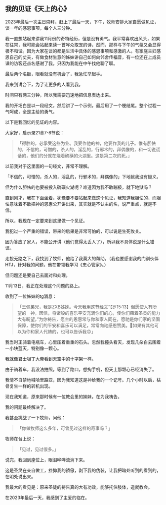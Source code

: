 ## 我的见证《天上的心》

2023年最后一次主日崇拜，赶上了最后一天，下午，牧师安排大家自愿做见证，谈一年的感恩事项，每个人三分钟。

我一直想站起来讲我11月份的奇特经历，但是没有勇气。我平常喜欢出风头，如果在往常，我可能会站起来读一首哗众取宠的诗，然而，那样与下午的气氛又会显得极不和谐。因为大家在谈的都是生活中具体的感恩事项和感激的人。有家庭主妇感恩自己的丈夫，有做食材生意的姊妹讲自己如何向邻舍传福音，有一位还在上成员课的访客还点名感谢了我，只因为我能在中午找他聊了聊。

最后两个名额，眼看就没有机会了，我急忙举起手。

我来到讲台下，为了让更多的人看到我。

时间只有两三分钟，所以我需要迅速地把信息表达出来。

我的开场白是以一段经文，然后讲了一个示例，最后用了一个梗结尾。整个过程一气呵成，全是主给的勇气。

以下是我回忆的见证的内容。

大家好，启示录21章7-8节说：

> 「得胜的，必承受这些为业。我要作他的神，他要作我的儿子。惟有胆怯的，不信的，可憎的，杀人的，淫乱的，行邪术的，拜偶像的，和一切说谎话的，他们的分就在烧着硫磺的火湖里。这是第二次的死。」

以前我对于这里面的一句经文，非常不理解。

「不信的，可憎的，杀人的，淫乱的，行邪术的，拜偶像的」下地狱我没有疑义。

但为什么胆怯的也要被投入硫磺火湖呢？难道因为我不敢蹦极，就下地狱吗？

直到刚才，我在下面坐着，犹豫要不要站起来做这个见证，我知道我胆怯的，而胆怯意味着不敢把神的恩惠公开讲出来，其实就是不认主的名，说严重点，就是不信。

所以，我现在一定要来到这里做一个见证。

我犯过一个严重的错误，带来的后果是非常可怕的，可以说是生死攸关。

因为答应了家人，不能公开讲（他们觉得太丢人了），所以我不具体说是什么错误。

走投无路之下，我找到了牧师，他给了我莫大的帮助。（我也要感谢我的门训伙伴HTJ，针对我的问题，他在带领我学习《忠心管家》。）

但问题还是要自己去面对和处理。

11月13日，我正在处理这个问题的路上。

收到了一位姊妹的tg消息：

> 「王佩弟兄，我是ZXB姊妹。今天我用这节经文“【罗15:13】但愿使人有盼望的　神，因信，将诸般的喜乐平安充满你们的心，使你们藉着圣灵的能力大有盼望。”为你祷告，愿主的恩惠常与你和家人同在，愿祂是你们家的坚固保障，使你们的平安和喜乐可以满足，常常向祂感恩赞美。🙏如果有其他可以为你和家人代祷的，也可以告诉我😊」

我当时正骑着电瓶车，心里压着重重的石头。忽然我擡头看天，发现几朵白云围着一小块蓝天，特别像一颗心。

我就像君士坦丁大帝看到天空中的十字架一样。

由于骑着车，我没法拍照，等到了路口，想掏手机，但天上那颗心已经消失了。

我情不自禁地喊哈里路亚，因为我知道这是神给我的一个记号。几个小时以后，枯骨复生一样的转机出现。

现在我知道，原来那时候有一位教会里的姊妹，在为我祷告。

我的问题最终解决了。

我甚至挑战了一下牧师，问他：

> 「你做牧师这么多年，可曾见过这样的奇事吗？」

牧师在台上说：

> 「见过，见过很多。」

说完，我回到座位上，眼泪哗哗流淌下来。

这是圣灵在亲自做工，挫抑我的骄傲，剥下我的伪装，让我把暗处听到的看到的，在明处说出来。

我最大的看见是：原来圣徒的祷告真的大有功效，能够托住肢体，造就教会。

在2023年最后一天，我感到了主爱的临在。